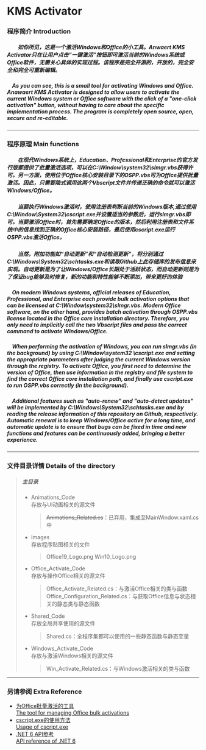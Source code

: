# KMS Activator
### 程序简介 Introduction
##### &emsp;&emsp;如你所见，这是一个激活Windows和Office的小工具。Anwaert KMS Activator只在让用户点击“一键激活”按钮即可激活当前的Windows系统或Office软件，无需关心具体的实现过程。该程序是完全开源的，开放的，完全安全和完全可重新编辑。
##### &nbsp;&nbsp;&nbsp;&nbsp;As you can see, this is a small tool for activating Windows and Office. Anawaert KMS Activator is designed to allow users to activate the current Windows system or Office software with the click of a "one-click activation" button, without having to care about the specific implementation process. The program is completely open source, open, secure and re-editable.
***
### 程序原理 Main functions
##### &emsp;&emsp;在现代Windows系统上，Education、Professional和Enterprise的官方发行版都提供了批量激活选项，可以在C:\Window\system32\slmgr.vbs获得许可。另一方面，使用位于Office核心安装目录下的OSPP.vbs可为Office提供批量激活。因此，只需要隐式调用这两个Vbscript文件并传递正确的命令就可以激活Windows/Office。
##### &emsp;&emsp;当要执行Windows激活时，使用注册表判断当前的Windows版本,通过使用C:\Window\System32\cscript.exe并设置适当的参数后，运行slmgr.vbs即可。当要激活Office时，首先需要确定Office的版本，然后利用注册表和文件系统中的信息找到正确的Office核心安装路径，最后使用cscript.exe运行OSPP.vbs激活Office。
##### &emsp;&emsp;当然，附加功能如“自动更新”和“自动检测更新”，将分别通过C:\Windows\System32\schtasks.exe和读取Github上此存储库的发布信息来实现。自动更新是为了让Windows/Office长期处于活跃状态，而自动更新则是为了保证bug能够及时修复，新的功能和特性能够不断添加，带来更好的体验
##### &nbsp;&nbsp;&nbsp;&nbsp;On modern Windows systems, official releases of Education, Professional, and Enterprise each provide bulk activation options that can be licensed at C:\Window\system32\slmgr.vbs. Modern Office software, on the other hand, provides batch activation through OSPP.vbs license located in the Office core installation directory. Therefore, you only need to implicitly call the two Vbscript files and pass the correct command to activate Windows/Office.
##### &nbsp;&nbsp;&nbsp;&nbsp;When performing the activation of Windows, you can run slmgr.vbs (in the background) by using C:\Window\system32 \cscript.exe and setting the appropriate parameters after judging the current Windows version through the registry. To activate Office, you first need to determine the version of Office, then use information in the registry and file system to find the correct Office core installation path, and finally use cscript.exe to run OSPP.vbs correctly (in the background).
##### &nbsp;&nbsp;&nbsp;&nbsp;Additional features such as "auto-renew" and "auto-detect updates" will be implemented by C:\Windows\System32\schtasks.exe and by reading the release information of this repository on Github, respectively. Automatic renewal is to keep Windows/Office active for a long time, and automatic update is to ensure that bugs can be fixed in time and new functions and features can be continuously added, bringing a better experience.
***
### 文件目录详情 Details of the directory
> ##### 主目录
> * Animations_Code <br/> 存放与UI动画相关的源文件
>	> ~~Animations_Related.cs~~：已弃用，集成至MainWindow.xaml.cs中
> * Images <br/> 存放程序贴图相关的文件
>	> Office19_Logo.png
>	> Win10_Logo.png
> * Office_Activate_Code <br/> 存放与操作Office相关的源文件
>	> Office_Activate_Related.cs：与激活Office相关的类与函数
>	> Office_Configuration_Related.cs：与获取Office信息与状态相关的静态类与静态函数
> * Shared_Code <br/> 存放全局共享使用的源文件
>	> Shared.cs：全程序集都可以使用的一些静态函数与静态变量
> * Windows_Activate_Code <br/> 存放与激活Windows相关的源文件
>	> Win_Activate_Related.cs：与Windows激活相关的类与函数
***
### 另请参阅 Extra Reference
* [为Office批量激活的工具 <br/> The tool for managing Office bulk activations](https://learn.microsoft.com/zh-cn/deployoffice/vlactivation/tools-to-manage-volume-activation-of-office#the-osppvbs-script)
* [cscript.exe的使用方法 <br/> Usage of cscript.exe](https://learn.microsoft.com/zh-cn/previous-versions/windows/it-pro/windows-server-2012-r2-and-2012/ff920171(v=ws.11))
* [.NET 6 API参考 <br/> API reference of .NET 6](https://learn.microsoft.com/zh-cn/dotnet/api/?view=net-6.0)
